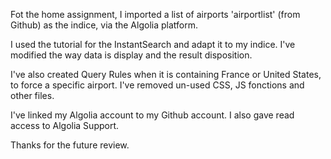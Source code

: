 Fot the home assignment, I imported a list of airports 'airportlist' (from Github) as the indice, via the Algolia platform.

I used the tutorial for the InstantSearch and adapt it to my indice.
I've modified the way data is display and the result disposition.

I've also created Query Rules when it is containing France or United States, to force a specific airport. I've removed un-used CSS, JS fonctions and other files.

I've linked my Algolia account to my Github account.
I also gave read access to Algolia Support.

Thanks for the future review. 